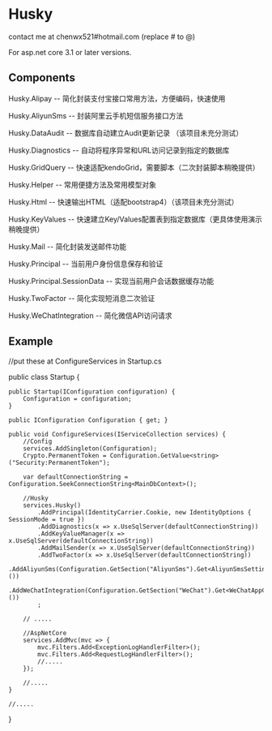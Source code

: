 # Husky
contact me at chenwx521#hotmail.com (replace # to @)

For asp.net core 3.1 or later versions.


Components
---------------------

Husky.Alipay -- 简化封装支付宝接口常用方法，方便编码，快速使用

Husky.AliyunSms -- 封装阿里云手机短信服务接口方法

Husky.DataAudit -- 数据库自动建立Audit更新记录 （该项目未充分测试）

Husky.Diagnostics -- 自动将程序异常和URL访问记录到指定的数据库

Husky.GridQuery -- 快速适配kendoGrid，需要脚本（二次封装脚本稍晚提供）

Husky.Helper -- 常用便捷方法及常用模型对象

Husky.Html -- 快速输出HTML（适配bootstrap4）（该项目未充分测试）

Husky.KeyValues -- 快速建立Key/Values配置表到指定数据库（更具体使用演示稍晚提供）

Husky.Mail -- 简化封装发送邮件功能

Husky.Principal -- 当前用户身份信息保存和验证

Husky.Principal.SessionData -- 实现当前用户会话数据缓存功能

Husky.TwoFactor -- 简化实现短消息二次验证

Husky.WeChatIntegration -- 简化微信API访问请求


Example
---------------------

//put these at ConfigureServices in Startup.cs

public class Startup
{

	public Startup(IConfiguration configuration) {
		Configuration = configuration;
	}
	
	public IConfiguration Configuration { get; }
	
	public void ConfigureServices(IServiceCollection services) {
		//Config
		services.AddSingleton(Configuration);
		Crypto.PermanentToken = Configuration.GetValue<string>("Security:PermanentToken");

		var defaultConnectionString = Configuration.SeekConnectionString<MainDbContext>();

		//Husky
		services.Husky()
			.AddPrincipal(IdentityCarrier.Cookie, new IdentityOptions { SessionMode = true })
			.AddDiagnostics(x => x.UseSqlServer(defaultConnectionString))
			.AddKeyValueManager(x => x.UseSqlServer(defaultConnectionString))
			.AddMailSender(x => x.UseSqlServer(defaultConnectionString))
			.AddTwoFactor(x => x.UseSqlServer(defaultConnectionString))
			.AddAliyunSms(Configuration.GetSection("AliyunSms").Get<AliyunSmsSettings>())
			.AddWeChatIntegration(Configuration.GetSection("WeChat").Get<WeChatAppConfig>())
			;
      
		// .....
    
		//AspNetCore
		services.AddMvc(mvc => {
			mvc.Filters.Add<ExceptionLogHandlerFilter>();
			mvc.Filters.Add<RequestLogHandlerFilter>();
			//.....
		});
    
		//.....
	}
  
	//.....
}

